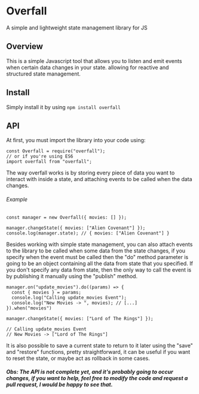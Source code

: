# Overfall

A simple and lightweight state management library for JS

## Overview

This is a simple Javascript tool that allows you to listen and emit events when certain data changes in your state. allowing for reactive and structured state management.

## Install
Simply install it by using `npm install overfall`

## API

At first, you must import the library into your code using:
```
const Overfall = require("overfall");
// or if you're using ES6
import overfall from "overfall";
```
The way overfall works is by storing every piece of data you want to interact with inside a state, and attaching events to be called when the data changes.

###### Example
```
const manager = new Overfall({ movies: [] });

manager.changeState({ movies: ["Alien Covenant"] });
console.log(manager.state); // { movies: ["Alien Covenant"] }
```
Besides working with simple state management, you can also attach events to the library to be called when some data from the state changes, if you specify when the event must be called then the "do" method parameter is going to be an object containing all the data from state that you specified. If you don't specify any data from state, then the only way to call the event is by publishing it manually using the "publish" method.
```
manager.on("update_movies").do((params) => {
  const { movies } = params;
  console.log("Calling update_movies Event");
  console.log("New Movies -> ", movies); // [...]
}).when("movies")

manager.changeState({ movies: ["Lord of The Rings"] });

// Calling update_movies Event
// New Movies -> ["Lord of The Rings"]
```
It is also possible to save a current state to return to it later using the "save" and "restore" functions, pretty straightforward, it can be useful if you want to reset the state, or maybe act as rollback in some cases.

##### Obs: The API is not complete yet, and it's probably going to occur changes, if you want to help, feel free to modify the code and request a pull request, I would be happy to see that.
